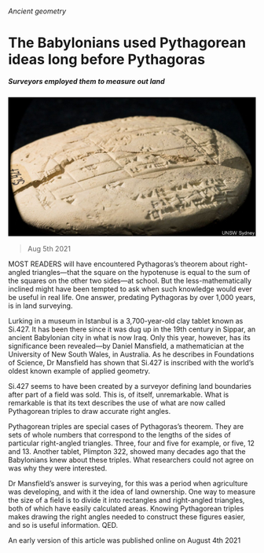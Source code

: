 ###### Ancient geometry

# The Babylonians used Pythagorean ideas long before Pythagoras 

##### Surveyors employed them to measure out land 

![image](images/20210807_stp002.jpg) 

> Aug 5th 2021 

MOST READERS will have encountered Pythagoras’s theorem about right-angled triangles—that the square on the hypotenuse is equal to the sum of the squares on the other two sides—at school. But the less-mathematically inclined might have been tempted to ask when such knowledge would ever be useful in real life. One answer, predating Pythagoras by over 1,000 years, is in land surveying.

Lurking in a museum in Istanbul is a 3,700-year-old clay tablet known as Si.427. It has been there since it was dug up in the 19th century in Sippar, an ancient Babylonian city in what is now Iraq. Only this year, however, has its significance been revealed—by Daniel Mansfield, a mathematician at the University of New South Wales, in Australia. As he describes in Foundations of Science, Dr Mansfield has shown that Si.427 is inscribed with the world’s oldest known example of applied geometry.


Si.427 seems to have been created by a surveyor defining land boundaries after part of a field was sold. This is, of itself, unremarkable. What is remarkable is that its text describes the use of what are now called Pythagorean triples to draw accurate right angles.

Pythagorean triples are special cases of Pythagoras’s theorem. They are sets of whole numbers that correspond to the lengths of the sides of particular right-angled triangles. Three, four and five for example, or five, 12 and 13. Another tablet, Plimpton 322, showed many decades ago that the Babylonians knew about these triples. What researchers could not agree on was why they were interested.

Dr Mansfield’s answer is surveying, for this was a period when agriculture was developing, and with it the idea of land ownership. One way to measure the size of a field is to divide it into rectangles and right-angled triangles, both of which have easily calculated areas. Knowing Pythagorean triples makes drawing the right angles needed to construct these figures easier, and so is useful information. QED.

An early version of this article was published online on August 4th 2021

